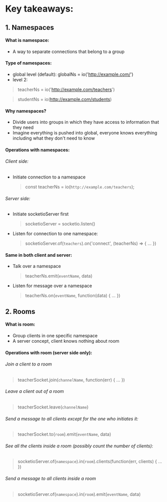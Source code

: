 # Key takeaways:

## 1. Namespaces

#### What is namespace:

* A way to separate connections that belong to a group

#### Type of namespaces:

* global level (default): globalNs = io('http://example.com/')
* level 2:

> teacherNs = io('http://example.com/teachers')

> studentNs = io(http://example.com/students)

#### Why namespaces?

- Divide users into groups in which they have access to information that they need
- Imagine everything is pushed into global, everyone knows everything including what they don't need to know

#### Operations with namespaces:

###### Client side:

* Initiate connection to a namespace
  > const teacherNs = io(`http://example.com/teachers`);

###### Server side:

* Initiate socketioServer first
  > socketioServer = socketio.listen()
* Listen for connection to one namespace:
  > socketioServer.of(`teachers`).on('connect', (teacherNs) => { ... })

#### Same in both client and server:

* Talk over a namespace
  > teacherNs.emit(`eventName`, data)
* Listen for message over a namespace
  > teacherNs.on(`eventName`, function(data) { ... })

## 2. Rooms

#### What is room:
* Group clients in one specific namespace
* A server concept, client knows nothing about room

#### Operations with room (server side only):

###### Join a client to a room
> teacherSocket.join(`channelName`, function(err) { ... })

###### Leave a client out of a room
> teacherSocket.leave(`channelName`)

###### Send a message to all clients except for the one who initiates it:
> teacherSocket.to(`room`).emit(`eventName`, data)

###### See all the clients inside a room (possibly count the number of clients):
> socketioServer.of(`namespace`).in(`room`).clients(function(err, clients) { ... })

###### Send a message to all clients inside a room
> socketioServer.of(`namespace`).in(`room`).emit(`eventName`, data)
